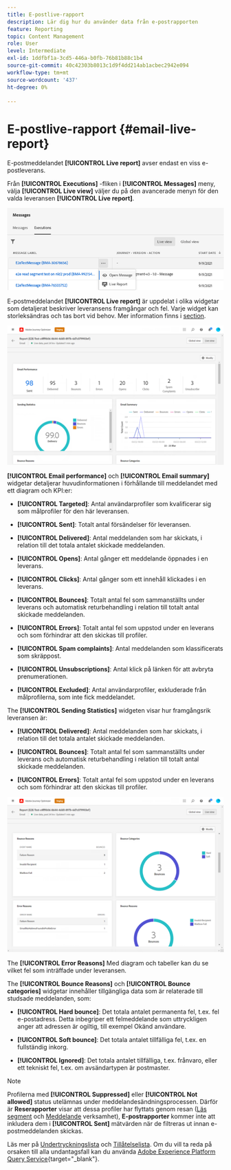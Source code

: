 ```yaml
---
title: E-postlive-rapport
description: Lär dig hur du använder data från e-postrapporten
feature: Reporting
topic: Content Management
role: User
level: Intermediate
exl-id: 1ddfbf1a-3cd5-446a-b0fb-76b81b88c1b4
source-git-commit: 40c42303b8013c1d9f4dd214ab1acbec2942e094
workflow-type: tm+mt
source-wordcount: '437'
ht-degree: 0%

---
```


# E-postlive-rapport {#email-live-report}

E-postmeddelandet **[!UICONTROL Live report]** avser endast en viss e-postleverans.

Från **[!UICONTROL Executions]** -fliken i **[!UICONTROL Messages]** meny, välja **[!UICONTROL Live view]** väljer du på den avancerade menyn för den valda leveransen **[!UICONTROL Live report]**.

![](assets/live_report.png)

E-postmeddelandet **[!UICONTROL Live report]** är uppdelat i olika widgetar som detaljerat beskriver leveransens framgångar och fel. Varje widget kan storleksändras och tas bort vid behov. Mer information finns i [section](live-report.md#modify-dashboard).

![](assets/live_report_5.png)

**[!UICONTROL Email performance]** och **[!UICONTROL Email summary]** widgetar detaljerar huvudinformationen i förhållande till meddelandet med ett diagram och KPI:er:

* **[!UICONTROL Targeted]**: Antal användarprofiler som kvalificerar sig som målprofiler för den här leveransen.

* **[!UICONTROL Sent]**: Totalt antal försändelser för leveransen.

* **[!UICONTROL Delivered]**: Antal meddelanden som har skickats, i relation till det totala antalet skickade meddelanden.

* **[!UICONTROL Opens]**: Antal gånger ett meddelande öppnades i en leverans.

* **[!UICONTROL Clicks]**: Antal gånger som ett innehåll klickades i en leverans.

* **[!UICONTROL Bounces]**: Totalt antal fel som sammanställts under leverans och automatisk returbehandling i relation till totalt antal skickade meddelanden.

* **[!UICONTROL Errors]**: Totalt antal fel som uppstod under en leverans och som förhindrar att den skickas till profiler.

* **[!UICONTROL Spam complaints]**: Antal meddelanden som klassificerats som skräppost.

* **[!UICONTROL Unsubscriptions]**: Antal klick på länken för att avbryta prenumerationen.

* **[!UICONTROL Excluded]**: Antal användarprofiler, exkluderade från målprofilerna, som inte fick meddelandet.

The **[!UICONTROL Sending Statistics]** widgeten visar hur framgångsrik leveransen är:

* **[!UICONTROL Delivered]**: Antal meddelanden som har skickats, i relation till det totala antalet skickade meddelanden.

* **[!UICONTROL Bounces]**: Totalt antal fel som sammanställts under leverans och automatisk returbehandling i relation till totalt antal skickade meddelanden.

* **[!UICONTROL Errors]**: Totalt antal fel som uppstod under en leverans och som förhindrar att den skickas till profiler.

![](assets/live_report_6.png)

The **[!UICONTROL Error Reasons]** Med diagram och tabeller kan du se vilket fel som inträffade under leveransen.

The **[!UICONTROL Bounce Reasons]** och **[!UICONTROL Bounce categories]** widgetar innehåller tillgängliga data som är relaterade till studsade meddelanden, som:

* **[!UICONTROL Hard bounce]**: Det totala antalet permanenta fel, t.ex. fel e-postadress. Detta inbegriper ett felmeddelande som uttryckligen anger att adressen är ogiltig, till exempel Okänd användare.

* **[!UICONTROL Soft bounce]**: Det totala antalet tillfälliga fel, t.ex. en fullständig inkorg.

* **[!UICONTROL Ignored]**: Det totala antalet tillfälliga, t.ex. frånvaro, eller ett tekniskt fel, t.ex. om avsändartypen är postmaster.

<!--
![](assets/live_report_8.png)

>[!NOTE]
>
>The Offers widgets and metrics are only available if a decision was inserted in an email. For more information on Decision Management, refer to this [page](../offers/get-started/starting-offer-decisioning.md).

The **[!UICONTROL Offers statistic]** and **[!UICONTROL Offers statistics]** over time widgets measure your offer's success and impact on your targeted audience. It detail the main information relative to your message with KPIs:

* **[!UICONTROL Offer sent]**: Total number of sends for the offer.

* **[!UICONTROL Offer impression]**: Number of times the offer was opened in a delivery.

* **[!UICONTROL Offer clicks]**: Number of times an offer was clicked on in a delivery.
-->
>[!NOTE]
>
>Profilerna med **[!UICONTROL Suppressed]** eller **[!UICONTROL Not allowed]** status utelämnas under meddelandesändningsprocessen. Därför är **Reserapporter** visar att dessa profiler har flyttats genom resan ([Läs segment](../building-journeys/read-segment.md) och [Meddelande](../building-journeys/journeys-message.md) verksamhet), **E-postrapporter** kommer inte att inkludera dem i **[!UICONTROL Sent]** mätvärden när de filtreras ut innan e-postmeddelanden skickas.
>
>Läs mer på [Undertryckningslista](../reports/suppression-list.md) och [Tillåtelselista](allow-list.md). Om du vill ta reda på orsaken till alla undantagsfall kan du använda [Adobe Experience Platform Query Service](https://experienceleague.adobe.com/docs/experience-platform/query/api/getting-started.html){target=&quot;_blank&quot;}.
